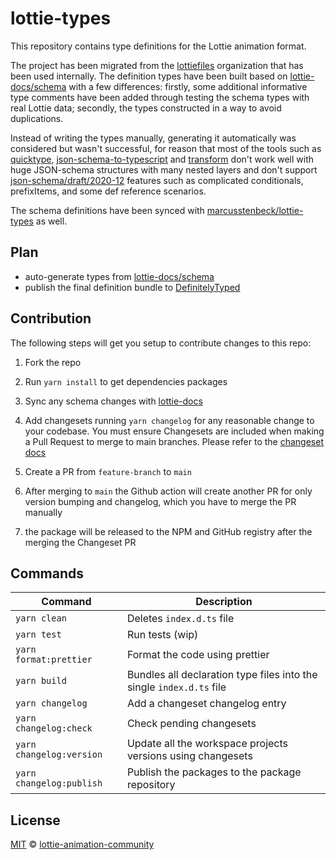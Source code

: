 # lottie-types

This repository contains type definitions for the Lottie animation format.

The project has been migrated from the [lottiefiles](https://github.com/lottiefiles) organization that has been used internally. The definition types have been built based on [lottie-docs/schema](https://lottiefiles.github.io/lottie-docs/schema/) with a few differences: firstly, some
additional informative type comments have been added through testing the schema types with real Lottie data; secondly,
the types constructed in a way to avoid duplications.

Instead of writing the types manually, generating it automatically was considered but wasn't successful, for
reason that most of the tools such as [quicktype](https://quicktype.io/),
[json-schema-to-typescript](https://github.com/bcherny/json-schema-to-typescript) and
[transform](https://github.com/ritz078/transform) don't work well with huge JSON-schema structures with many nested
layers and don't support [json-schema/draft/2020-12](https://json-schema.org/draft/2020-12/release-notes.html) features
such as complicated conditionals, prefixItems, and some def reference scenarios.

The schema definitions have been synced with [marcusstenbeck/lottie-types](https://github.com/marcusstenbeck/lottie-types) as well.

## Plan

- auto-generate types from [lottie-docs/schema](https://lottiefiles.github.io/lottie-docs/schema/)
- publish the final definition bundle to [DefinitelyTyped](https://github.com/DefinitelyTyped/DefinitelyTyped)

## Contribution

The following steps will get you setup to contribute changes to this repo:

1. Fork the repo

2. Run `yarn install` to get dependencies packages

3. Sync any schema changes with [lottie-docs](https://github.com/LottieFiles/lottie-docs)

4. Add changesets running `yarn changelog` for any reasonable change to your codebase. You must ensure Changesets are
   included when making a Pull Request to merge to main branches. Please refer to the [changeset docs](https://github.com/changesets/changesets)

5. Create a PR from `feature-branch` to `main`

6. After merging to `main` the Github action will create another PR for only version bumping and changelog, which you
   have to merge the PR manually

7. the package will be released to the NPM and GitHub registry after the merging the Changeset PR

## Commands

| Command                  | Description                                                          |
| ------------------------ | -------------------------------------------------------------------- |
| `yarn clean`             | Deletes `index.d.ts` file                                            |
| `yarn test`              | Run tests (wip)                                                      |
| `yarn format:prettier`   | Format the code using prettier                                       |
| `yarn build`             | Bundles all declaration type files into the single `index.d.ts` file |
| `yarn changelog`         | Add a changeset changelog entry                                      |
| `yarn changelog:check`   | Check pending changesets                                             |
| `yarn changelog:version` | Update all the workspace projects versions using changesets          |
| `yarn changelog:publish` | Publish the packages to the package repository                       |

## License

[MIT](./LICENSE) © [lottie-animation-community](https://github.com/lottie)
